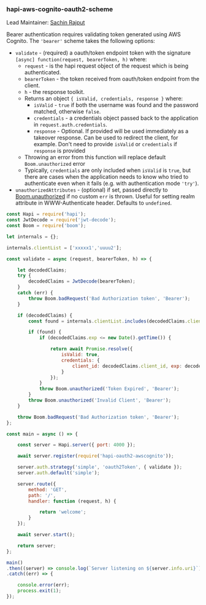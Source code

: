 ### hapi-aws-cognito-oauth2-scheme

Lead Maintainer: [Sachin Rajput](https://github.com/sachin.rajput)

Bearer authentication requires validating token generated using AWS Cognito. The `'bearer'` scheme takes the following options:

- `validate` - (required) a oauth/token endpoint token with the signature `[async] function(request, bearerToken, h)` where:
    - `request` - is the hapi request object of the request which is being authenticated.
    - `bearerToken` - the token received from oauth/token endpoint from the client.
    - `h` - the response toolkit.
    - Returns an object `{ isValid, credentials, response }` where:
        - `isValid` - `true` if both the username was found and the password matched, otherwise `false`.
        - `credentials` - a credentials object passed back to the application in `request.auth.credentials`.
        - `response` - Optional. If provided will be used immediately as a takeover response. Can be used to redirect the client, for example. Don't need to provide `isValid` or `credentials` if `response` is provided
    - Throwing an error from this function will replace default `Boom.unauthorized` error
    - Typically, `credentials` are only included when `isValid` is `true`, but there are cases when the application needs to know who tried to authenticate even when it fails (e.g. with authentication mode `'try'`).
- `unauthorizedAttributes` - (optional) if set, passed directly to [Boom.unauthorized](https://github.com/hapijs/boom#boomunauthorizedmessage-scheme-attributes) if no custom `err` is thrown. Useful for setting realm attribute in WWW-Authenticate header. Defaults to `undefined`.

```javascript
const Hapi = require('hapi');
const JwtDecode = require('jwt-decode');
const Boom = require('boom');

let internals = {};

internals.clientList = ['xxxxx1','uuuu2'];

const validate = async (request, bearerToken, h) => {

    let decodedClaims;
    try {
        decodedClaims = JwtDecode(bearerToken);
    }
    catch (err) {
        throw Boom.badRequest('Bad Authorization token', 'Bearer');
    }

    if (decodedClaims) {
        const found = internals.clientList.includes(decodedClaims.client_id);

        if (found) {
            if (decodedClaims.exp <= new Date().getTime()) {

                return await Promise.resolve({
                    isValid: true,
                    credentials: {
                        client_id: decodedClaims.client_id, exp: decodedClaims.exp, scope: decodedClaims.scope
                    }
                });
            }
            throw Boom.unauthorized('Token Expired', 'Bearer');
        }
        throw Boom.unauthorized('Invalid Client', 'Bearer');
    }

    throw Boom.badRequest('Bad Authorization token', 'Bearer');
};

const main = async () => {

    const server = Hapi.server({ port: 4000 });

    await server.register(require('hapi-oauth2-awscognito'));

    server.auth.strategy('simple', 'oauth2Token', { validate });
    server.auth.default('simple');

    server.route({
        method: 'GET',
        path: '/',
        handler: function (request, h) {

            return 'welcome';
        }
    });

    await server.start();

    return server;
};

main()
.then((server) => console.log(`Server listening on ${server.info.uri}`))
.catch((err) => {

    console.error(err);
    process.exit(1);
});
```
